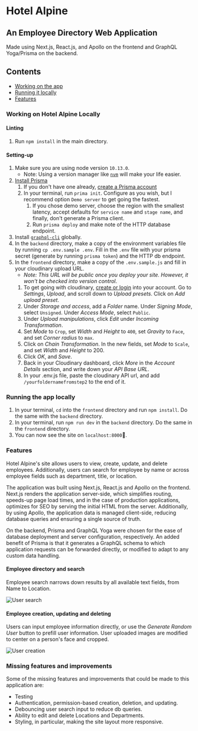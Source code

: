 # Hotel Alpine
## An Employee Directory Web Application
Made using Next.js, React.js, and Apollo on the frontend and GraphQL Yoga/Prisma on the backend.

## Contents
* [Working on the app](#working-on-hotel-alpine-locally)
* [Running it locally](#running-the-app-locally)
* [Features](#features)

### Working on Hotel Alpine Locally

#### Linting
1. Run `npm install` in the main directory.

#### Setting-up
1. Make sure you are using node version `10.13.0`.
    * Note: Using a version manager like [`nvm`](https://github.com/creationix/nvm#installation) will make your life easier.
2. [Install Prisma](https://github.com/prisma/prisma#quickstart)
    1. If you don't have one already, [create a Prisma account](https://app.prisma.io/login)
    2. In your terminal, run `prima init`. Configure as you wish, but I recommend option `Demo server` to get going the fastest.
        1. If you chose demo server, choose the region with the smallest latency, accept defaults for `service name` and `stage name`, and finally, don't generate a Prisma client.
        2. Run `prisma deploy` and make note of the HTTP database endpoint.
3. Install [`graphql-cli`](https://github.com/creationix/nvm#installation) globally.
4. In the `backend` directory, make a copy of the environment variables file by running `cp .env.sample .env`. Fill in the `.env` file with your prisma secret (generate by running `prisma token`) and the HTTP db endpoint.
5. In the `frontend` directory, make a copy of the `.env.sample.js` and fill in your cloudinary upload URL.
    * *Note: This URL will be public once you deploy your site. However, it won't be checked into version control*.
    1. To get going with cloudinary, [create or login](https://cloudinary.com/users/login) into your account. Go to *Settings*, *Upload*, and scroll down to *Upload presets*. Click on *Add upload preset*.
    2. Under *Storage and access*, add a *Folder* name. Under *Signing Mode*, select `Unsigned`. Under *Access Mode*, select `Public`.
    3. Under *Upload manipulations*, click *Edit* under *Incoming Transformation*.
    4. Set *Mode* to `Crop`, set *Width* and *Height* to `400`, set *Gravity* to `Face`, and set *Corner radius* to `max`.
    5. Click on *Chain Transformation*. In the new fields, set *Mode* to `Scale`, and set *Width* and *Height* to 200.
    6. Click *OK*, and *Save*.
    7. Back in your Cloudinary dashboard, click *More* in the *Account Details* section, and write down your *API Base URL*.
    8. In your .env.js file, paste the cloudinary API url, and add `/yourfoldernamefromstep2` to the end of it.

### Running the app locally
1. In your terminal, `cd` into the `frontend` directory and run `npm install`. Do the same with the `backend` directory.
2. In your terminal, run `npm run dev` in the `backend` directory. Do the same in the `frontend` directory.
3. You can now see the site on `localhost:8000`🎉.

### Features

Hotel Alpine's site allows users to view, create, update, and delete employees. Additionally, users can search for employee by name or across employee fields such as department, title, or location.

The application was built using Next.js, React.js and Apollo on the frontend. Next.js renders the application server-side, which simplifies routing, speeds-up page load times, and in the case of production applications, optimizes for SEO by serving the initial HTML from the server. Additionally, by using Apollo, the application data is managed client-side, reducing database queries and ensuring a single source of truth.

On the backend, Prisma and GraphQL Yoga were chosen for the ease of database deployment and server configuration, respectively. An added benefit of Prisma is that it generates a GraphQL schema to which application requests can be forwarded directly, or modified to adapt to any custom data handling.

#### Employee directory and search
Employee search narrows down results by all available text fields, from Name to Location.

![User search](https://user-images.githubusercontent.com/17498598/48796126-a1a44a80-ecb3-11e8-9879-93a793d603ee.gif)

#### Employee creation, updating and deleting
Users can input employee information directly, or use the *Generate Random User* button to prefill user information. User uploaded images are modified to center on a person's face and cropped.

![User creation](https://user-images.githubusercontent.com/17498598/48795954-2d69a700-ecb3-11e8-98e0-04e20ce0a809.gif)


### Missing features and improvements
Some of the missing features and improvements that could be made to this application are:
* Testing
* Authentication, permission-based creation, deletion, and updating.
* Debouncing user search input to reduce db queries.
* Ability to edit and delete Locations and Departments.
* Styling, in particular, making the site layout more responsive.
